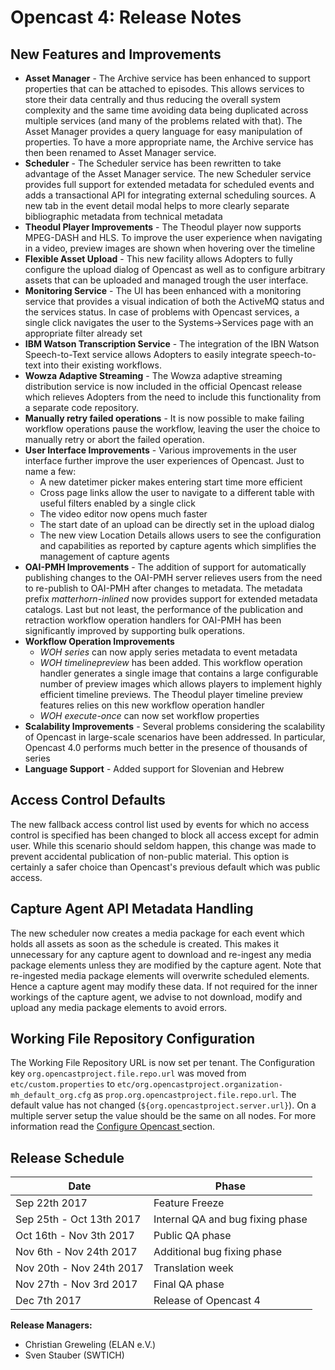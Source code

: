 Opencast 4: Release Notes
=========================

New Features and Improvements
-----------------------------

- **Asset Manager** - The Archive service has been enhanced to support properties that can be attached to episodes.
    This allows services to store their data centrally and thus reducing the overall system complexity and the same
    time avoiding data being duplicated across multiple services (and many of the problems related with that).
    The Asset Manager provides a query language for easy manipulation of properties.
    To have a more appropriate name, the Archive service has then been renamed to Asset Manager service.
- **Scheduler** - The Scheduler service has been rewritten to take advantage of the Asset Manager service. The new
    Scheduler service provides full support for extended metadata for scheduled events and adds a transactional
    API for integrating external scheduling sources. A new tab in the event detail modal helps to more clearly
    separate bibliographic metadata from technical metadata
- **Theodul Player Improvements** - The Theodul player now supports MPEG-DASH and HLS. To improve the user experience
    when navigating in a video, preview images are shown when hovering over the timeline
- **Flexible Asset Upload** - This new facility allows Adopters to fully configure the upload dialog of Opencast as
    well as to configure arbitrary assets that can be uploaded and managed trough the user interface.
- **Monitoring Service** - The UI has been enhanced with a monitoring service that provides a visual indication
    of both the ActiveMQ status and the services status. In case of problems with Opencast services, a single click
    navigates the user to the Systems->Services page with an appropriate filter already set
- **IBM Watson Transcription Service** - The integration of the IBN Watson Speech-to-Text service allows Adopters
    to easily integrate speech-to-text into their existing workflows.
- **Wowza Adaptive Streaming** - The Wowza adaptive streaming distribution service is now included in the official
    Opencast release which relieves Adopters from the need to include this functionality from a separate code
    repository.
- **Manually retry failed operations** - It is now possible to make failing workflow operations pause the workflow,
    leaving the user the choice to manually retry or abort the failed operation.
- **User Interface Improvements** - Various improvements in the user interface further improve the user experiences
    of Opencast. Just to name a few:
    - A new datetimer picker makes entering start time more efficient
    - Cross page links allow the user to navigate to a different table with useful filters enabled by a single click
    - The video editor now opens much faster
    - The start date of an upload can be directly set in the upload dialog
    - The new view Location Details allows users to see the configuration and capabilities as reported
     by capture agents which simplifies the management of capture agents
- **OAI-PMH Improvements** - The addition of support for automatically publishing changes to the OAI-PMH server relieves
    users from the need to re-publish to OAI-PMH after changes to metadata. The metadata prefix *matterhorn-inlined*
    now provides support for extended metadata catalogs. Last but not least, the performance of the publication and
    retraction workflow operation handlers for OAI-PMH has been significantly improved by supporting bulk operations.
- **Workflow Operation Improvements**
    - *WOH series* can now apply series metadata to event metadata
    - *WOH timelinepreview* has been added. This workflow operation handler generates a single image that contains
      a large configurable number of preview images which allows players to implement highly efficient timeline
      previews. The Theodul player timeline preview features relies on this new workflow operation handler
    - *WOH execute-once* can now set workflow properties
- **Scalability Improvements** - Several problems considering the scalability of Opencast in large-scale
     scenarios have been addressed. In particular, Opencast 4.0 performs much better in the presence of thousands
     of series
- **Language Support** - Added support for Slovenian and Hebrew

Access Control Defaults
-----------------------

The new fallback access control list used by events for which no access control is specified has been changed to block
all access except for admin user. While this scenario should seldom happen, this change was made to prevent accidental
publication of non-public material. This option is certainly a safer choice than Opencast's previous default which was
public access.

Capture Agent API Metadata Handling
-----------------------------------

The new scheduler now creates a media package for each event which holds all assets as soon as the schedule is created.
This makes it unnecessary for any capture agent to download and re-ingest any media package elements unless they are
modified by the capture agent. Note that re-ingested media package elements will overwrite scheduled elements. Hence a
capture agent may modify these data.  If not required for the inner workings of the capture agent, we advise to not
download, modify and upload any media package elements to avoid errors.


Working File Repository Configuration
-------------------------------------

The Working File Repository URL is now set per tenant.  The Configuration key `org.opencastproject.file.repo.url` was
moved from `etc/custom.properties` to `etc/org.opencastproject.organization-mh_default_org.cfg` as
`prop.org.opencastproject.file.repo.url`.  The default value has not changed (`${org.opencastproject.server.url}`). On
a multiple server setup the value should be the same on all nodes.  For more information read the [Configure Opencast
](installation/multiple-servers/#step-5-configure-opencast) section.


Release Schedule
----------------

|Date                         |Phase
|-----------------------------|------------------------------------------
|Sep 22th 2017                |Feature Freeze
|Sep 25th - Oct 13th 2017     |Internal QA and bug fixing phase
|Oct 16th - Nov 3th 2017      |Public QA phase
|Nov 6th  - Nov 24th 2017     |Additional bug fixing phase
|Nov 20th - Nov 24th 2017     |Translation week
|Nov 27th - Nov 3rd 2017      |Final QA phase
|Dec 7th 2017                 |Release of Opencast 4

**Release Managers:**

- Christian Greweling (ELAN e.V.)
- Sven Stauber (SWTICH)
